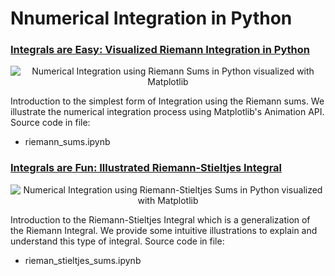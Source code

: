 # Nnumerical Integration in Python

### [Integrals are Easy: Visualized Riemann Integration in Python](https://isquared.digital/blog/2020-05-27-riemann-integration/)

<center>
<img src="../assets/riemann_integration_teaser.png" alt="Numerical Integration using Riemann Sums in Python visualized with Matplotlib" />
</center>

Introduction to the simplest form of Integration using the Riemann sums. We illustrate the numerical integration
process using Matplotlib's Animation API. Source code in file:

- riemann_sums.ipynb

### [Integrals are Fun: Illustrated Riemann-Stieltjes Integral](https://isquared.digital/blog/2020-10-01-riemann-stieltjes-integration/)

<center>
<img src="../assets/riemann_stieltjes_integration_teaser.png" alt="Numerical Integration using Riemann-Stieltjes Sums in Python visualized with Matplotlib" />
</center>

Introduction to the Riemann-Stieltjes Integral which is a generalization of the Riemann Integral. We provide some
intuitive illustrations to explain and understand this type of integral. Source code in file:

- rieman_stieltjes_sums.ipynb